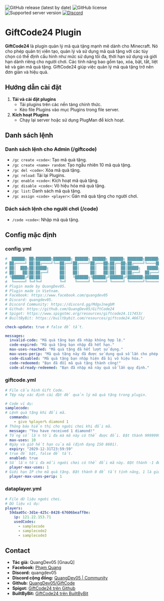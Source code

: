 ![GitHub release (latest by date)](https://img.shields.io/github/v/release/quangdev05/GiftCode24)
![GitHub license](https://img.shields.io/github/license/quangdev05/GiftCode24)
![Supported server version](https://img.shields.io/badge/Minecraft-1.13x%20--_1.21x-green)
[![Discord](https://img.shields.io/discord/1247029974154612828.svg?label=&logo=discord&logoColor=ffffff&color=7389D8&labelColor=6A7EC2)](https://discord.gg/4SGhHNmhE8)

# GiftCode24 Plugin
**GiftCode24** là plugin quản lý mã quà tặng mạnh mẽ dành cho Minecraft. Nó cho phép quản trị viên tạo, quản lý và sử dụng mã quà tặng với các tùy chọn có thể định cấu hình như mức sử dụng tối đa, thời hạn sử dụng và giới hạn dành riêng cho người chơi. Các tính năng bao gồm tạo, xóa, bật, tắt, liệt kê và gán mã quà tặng. GiftCode24 giúp việc quản lý mã quà tặng trở nên đơn giản và hiệu quả.

## Hướng dẫn cài đặt
1. **Tải và cài đặt plugins**
   - Tải plugins trên các nền tảng chính thức.
   - Kéo file Plugins vào mục Plugins trong file server.
2. **Kích hoạt Plugins**
   - Chạy lại server hoặc sử dụng PlugMan để kích hoạt.

## Danh sách lệnh
### Danh sách lệnh cho Admin (/giftcode)
- `/gc create <code>`: Tạo mã quà tặng.
- `/gc create <name> random`: Tạo ngẫu nhiên 10 mã quà tặng.
- `/gc del <code>`: Xóa mã quà tặng.
- `/gc reload`: Tải lại Plugins.
- `/gc enable <code>`: Kích hoạt mã quà tặng.
- `/gc disable <code>`: Vô hiệu hóa mã quà tặng.
- `/gc list`: Danh sách mã quà tặng.
- `/gc assign <code> <player>`: Gán mã quà tặng cho người chơi.
### Dách sách lệnh cho người chơi (/code)
- `/code <code>`: Nhập mã quà tặng.

## Config mặc định
### config.yml
```yaml
#  ██████╗ ██╗███████╗████████╗ ██████╗ ██████╗ ██████╗ ███████╗██████╗ ██╗  ██╗
# ██╔════╝ ██║██╔════╝╚══██╔══╝██╔════╝██╔═══██╗██╔══██╗██╔════╝╚════██╗██║  ██║
# ██║  ███╗██║█████╗     ██║   ██║     ██║   ██║██║  ██║█████╗   █████╔╝███████║
# ██║   ██║██║██╔══╝     ██║   ██║     ██║   ██║██║  ██║██╔══╝  ██╔═══╝ ╚════██║
# ╚██████╔╝██║██║        ██║   ╚██████╗╚██████╔╝██████╔╝███████╗███████╗     ██║
#  ╚═════╝ ╚═╝╚═╝        ╚═╝    ╚═════╝ ╚═════╝ ╚═════╝ ╚══════╝╚══════╝     ╚═╝
# Plugin made by QuangDev05.
# Plugin made in Vietnam.
# Facebook: https://www.facebook.com/quangdev05
# Discord: quangdev05.
# Discord Community: https://discord.gg/MdgvJnegbM
# Github: https://github.com/QuangDev05/GiftCode24
# Spigot: https://www.spigotmc.org/resources/giftcode24.117453/
# BuiltByBit: https://builtbybit.com/resources/giftcode24.46671/

check-update: true # false để tắt.

messages:
  invalid-code: "Mã quà tặng bạn đã nhập không hợp lệ."
  code-expired: "Mã quà tặng bạn nhập đã hết hạn."
  max-uses-reached: "Mã quà tặng đã hết lượt sử dụng."
  max-uses-perip: "Mã quà tặng này đã được sử dụng quá số lần cho phép từ địa chỉ IP của bạn."
  code-disabled: "Mã quà tặng bạn nhập hiện đã bị vô hiệu hóa."
  code-redeemed: "Bạn đã đổi mã quà tặng thành công!"
  code-already-redeemed: "Bạn đã nhập mã này quá số lần quy định."
```
### giftcode.yml 
```yaml
# File cấu hình Gift Code.
# Tệp này xác định cài đặt để quản lý mã quà tặng trong plugin.

# Code ví dụ:
samplecode:
# Lệnh quà tặng khi đổi mã.
  commands:
    - give %player% diamond 1
# Thông báo hiển thị cho người chơi khi đổi mã.
  message: "You have received 1 diamond!"
# Tổng số lần tối đa mà mã này có thể được đổi. Đặt thành 999999999 để không giới hạn số lần sử dụng mã.
  max-uses: 10
# Ngày và giờ hết hạn của mã (định dạng ISO 8601).
  expiry: "2029-12-31T23:59:59"
# true để bật, false để tắt.
  enabled: true
# Số lần tối đa mỗi người chơi có thể đổi mã này. Đặt thành -1 để sử dụng không giới hạn.
  player-max-uses: 1
# Giới hạn IP cho mã quà tặng. Đặt thành 0 để tắt tính năng, 1 là giới hạn 1 lần trên mỗi IP, 2 là 2 lần, 3 là 3 lần, ...
  player-max-uses-perip: 1
```
### dataplayer.yml 
```yaml
# File dữ liệu người chơi.
# Dữ liệu ví dụ:
players:
  59daa05c-3d1e-425c-8428-67606beaff0e:
    ip: 121.22.153.71
    usedCodes:
      - samplecode
      - samplecode2
      - samplecode3
```

## Contact
- **Tác giả:** QuangDev05 [GnauQ]
- **Facebook:** [Phạm Quang](https://www.facebook.com/quangdev05)
- **Discord:** quangdev05
- **Discord cộng đồng:** [QuangDev05 | Community](https://discord.gg/HsSUVGSc3c)
- **Github:** [QuangDev05/GiftCode](https://github.com/QuangDev05/GiftCode)
- **Spigot:** [GiftCode24 trên Github](https://www.spigotmc.org/resources/giftcode24.117453/)
- **BuiltByBit:** [GiftCode24 trên BuiltByBit](https://builtbybit.com/resources/giftcode24.46671/)
